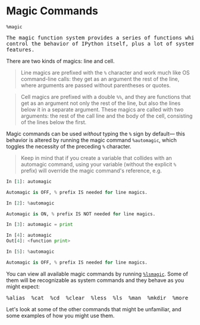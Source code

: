 # Magic Commands

```
%magic
```
<pre class="output">
The magic function system provides a series of functions which allow you to
control the behavior of IPython itself, plus a lot of system-type
features.
</pre>

There are two kinds of magics: line and cell.

> Line magics are prefixed with the `%` character and work much like OS
command-line calls: they get as an argument the rest of the line, where
arguments are passed without parentheses or quotes.

> Cell magics are prefixed with a double `%%`, and they are functions that get as an argument not only the rest of the line, but also the lines below it in a
separate argument.  These magics are called with two arguments: the rest of the
call line and the body of the cell, consisting of the lines below the first.

Magic commands can be used *without* typing the `%` sign by default— this behavior is altered by running the magic command `%automagic`, which toggles the necessity of the preceding `%` character.

> <i class="fa fa-fw fa-warning"></i> Keep in mind that if you create a variable that collides with an automagic command, using your variable (without the explicit `%` prefix) will override the magic command's reference, e.g.

```python
In [1]: automagic

Automagic is OFF, % prefix IS needed for line magics.

In [2]: %automagic

Automagic is ON, % prefix IS NOT needed for line magics.

In [3]: automagic = print

In [4]: automagic
Out[4]: <function print>

In [5]: %automagic

Automagic is OFF, % prefix IS needed for line magics.
```

You can view all available magic commands by running [`%lsmagic`](../magic/lsmagic.md). Some of them will be recognizable as system commands and they behave as you might expect:

<pre class="output">
%alias  %cat  %cd  %clear  %less  %ls  %man  %mkdir  %more  %mv  %pip  %popd  %pushd  %pwd  %rm  %rmdir
</pre>

Let's look at some of the other commands that might be unfamiliar, and some examples of how you might use them.
